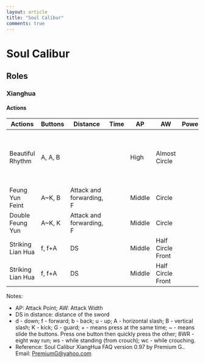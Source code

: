 ```yaml
---
layout: article
title: "Soul Calibur"
comments: true
---
```



Soul Calibur
==============



## Roles

### Xianghua

#### Actions


| Actions | Buttons | Distance  |  Time  | AP | AW | Power | Note  |
| ------ | ------    | ------  |  ------ |  ------ |  ------ |  ------ | -----: |
| Beautiful Rhythm |  A, A, B |  |   | High |   Almost Circle  |    |  Includes a poke at the end, this will poke the opponent far away |
|  Feung Yun Feint | A~K, B   |  Attack and forwarding, F  |     |  Middle  | Circle |    |    |
| Double Feung Yun | A~K, K   |  Attack and forwarding, F  |     |  Middle  | Circle |    | Include a kick   |
| Striking Lian Hua | f, f+A |  DS  |     |  Middle  | Half Circle Front |    |  Slicing  |
| Striking Lian Hua | f, f+A |  DS  |     |  Middle  | Half Circle Front |    |  Slicing  |



Notes:

* AP: Attack Point; AW: Attack Width
* DS in distance: distance of the sword
* d - down; f - forward; b - back; u - up; A - horizontal slash; B - vertical slash; K - kick; G - guard; + - means press at the same time; ~ - means slide the buttons. Press one button then quickly press the other; 8WR - eight way run; ws - while standing (from crouch); wc - while crouching.
* Reference: Soul Calibur XiangHua FAQ version 0.97 by Premium G.. Email: PremiumG@yahoo.com
